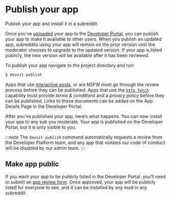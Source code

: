 # Publish your app

Publish your app and install it in a subreddit.

Once you’ve [uploaded](./upload.md) your app to the [Developer Portal](https://developers.reddit.com), you can publish your app to make it available to other users. When you publish an updated app, subreddits using your app will remain on the prior version until the moderator chooses to upgrade to the updated version. If your app is listed publicly, the new version will be available after it has been reviewed.

To publish your app navigate to the project directory and run:

```bash
$ devvit publish
```

Apps that use [interactive posts](/docs/interactive_post.md), or are NSFW must go through the review process before they can be published. Apps that use the [`http fetch`](/docs/capabilities/http-fetch.md) capability must provide _terms & conditions_ and a _privacy policy_ before they can be published. Links to these documents can be added on the App Details Page in the Developer Portal.

After you’ve published your app, here’s what happens. You can now install your app to any sub you moderate. Your app is published on the Developer Portal, but it is only visible to you.

:::note
The `devvit publish` command automatically requests a review from the Developer Platform team, and any app that violates our code of conduct will be disabled by our admin team.
:::

## Make app public

If you want your app to be publicly listed in the Developer Portal, you’ll need to submit an [app review form](https://docs.google.com/forms/d/e/1FAIpQLSdEyE5vrqOBlojue_mkrV25RiiHv_sxe-xqtcdzCMBTWmoROA/viewform). Once approved, your app will be publicly listed for everyone to see, and it can be installed by any mod in any subreddit.
